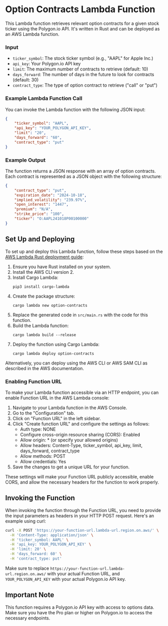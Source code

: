 # Option Contracts Lambda Function

This Lambda function retrieves relevant option contracts for a given stock ticker using the Polygon.io API. It's written in Rust and can be deployed as an AWS Lambda function.

### Input

- `ticker_symbol`: The stock ticker symbol (e.g., "AAPL" for Apple Inc.)
- `api_key`: Your Polygon.io API key
- `limit`: The maximum number of contracts to retrieve (default: 10)
- `days_forward`: The number of days in the future to look for contracts (default: 30)
- `contract_type`: The type of option contract to retrieve ("call" or "put")

### Example Lambda Function Call

You can invoke the Lambda function with the following JSON input:

```json
{
    "ticker_symbol": "AAPL",
    "api_key": "YOUR_POLYGON_API_KEY",
    "limit": "20",
    "days_forward": "60",
    "contract_type": "put"
}
```

### Example Output

The function returns a JSON response with an array of option contracts. Each contract is represented as a JSON object with the following structure:

```json
{
    "contract_type": "put",
    "expiration_date": "2024-10-18",
    "implied_volatility": "239.97%",
    "open_interest": "1447",
    "premium": "N/A",
    "strike_price": "100",
    "ticker": "O:AAPL241018P00100000"
}
```

## Set Up and Deploying

To set up and deploy this Lambda function, follow these steps based on the [AWS Lambda Rust deployment guide](https://docs.aws.amazon.com/lambda/latest/dg/rust-package.html):

1. Ensure you have Rust installed on your system.
2. Install the AWS CLI version 2.
3. Install Cargo Lambda:
   ```
   pip3 install cargo-lambda
   ```
4. Create the package structure:
   ```
   cargo lambda new option-contracts
   ```
5. Replace the generated code in `src/main.rs` with the code for this function.
6. Build the Lambda function:
   ```
   cargo lambda build --release
   ```
7. Deploy the function using Cargo Lambda:
   ```
   cargo lambda deploy option-contracts
   ```

Alternatively, you can deploy using the AWS CLI or AWS SAM CLI as described in the AWS documentation.

### Enabling Function URL

To make your Lambda function accessible via an HTTP endpoint, you can enable Function URL in the AWS Lambda console:

1. Navigate to your Lambda function in the AWS Console.
2. Go to the "Configuration" tab.
3. Click on "Function URL" in the left sidebar.
4. Click "Create function URL" and configure the settings as follows:
   - Auth type: NONE
   - Configure cross-origin resource sharing (CORS): Enabled
   - Allow origin: * (or specify your allowed origins)
   - Allow headers: Content-Type, ticker_symbol, api_key, limit, days_forward, contract_type
   - Allow methods: POST
   - Allow credentials: Yes
5. Save the changes to get a unique URL for your function.

These settings will make your Function URL publicly accessible, enable CORS, and allow the necessary headers for the function to work properly.

## Invoking the Function

When invoking the function through the Function URL, you need to provide the input parameters as headers in your HTTP POST request. Here's an example using curl:

```bash
curl -X POST 'https://your-function-url.lambda-url.region.on.aws/' \
  -H 'Content-Type: application/json' \
  -H 'ticker_symbol: AAPL' \
  -H 'api_key: YOUR_POLYGON_API_KEY' \
  -H 'limit: 20' \
  -H 'days_forward: 60' \
  -H 'contract_type: put'
```

Make sure to replace `https://your-function-url.lambda-url.region.on.aws/` with your actual Function URL, and `YOUR_POLYGON_API_KEY` with your actual Polygon.io API key.

## Important Note

This function requires a Polygon.io API key with access to options data. Make sure you have the Pro plan or higher on Polygon.io to access the necessary endpoints.